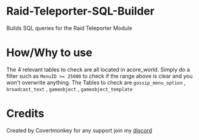 # Raid-Teleporter-SQL-Builder
Builds SQL queries for the Raid Teleporter Module

# How/Why to use
The 4 relevant tables to check are all located in acore_world.
Simply do a filter such as `MenuID >= 25000` to check if the range above is clear and you won't overwrite anything.
The Tables to check are `gossip_menu_option` , `broadcast_text` , `gameobject` , `gameobject_template`

# Credits
Created by Covertmonkey for any support join my [discord](https://discord.gg/zHTqRY4EAQ "Covertmonkey's Modules") 

